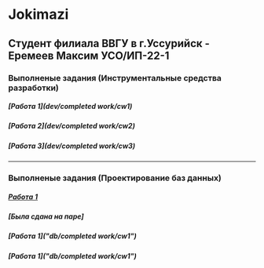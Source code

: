 # Jokimazi

## Студент филиала ВВГУ в г.Уссурийск - Еремеев Максим УСО/ИП-22-1

### Выполненые задания (Инструментальные средства разработки)

##### [Работа 1](dev/completed work/cw1)

##### [Работа 2](dev/completed work/cw2)

##### [Работа 3](dev/completed work/cw3)

---

### Выполненые задания (Проектирование баз данных)

##### [Работа 1]()
##### [Была сдана на паре]

##### [Работа 1]("db/completed work/cw1")

##### [Работа 1]("db/completed work/cw1")